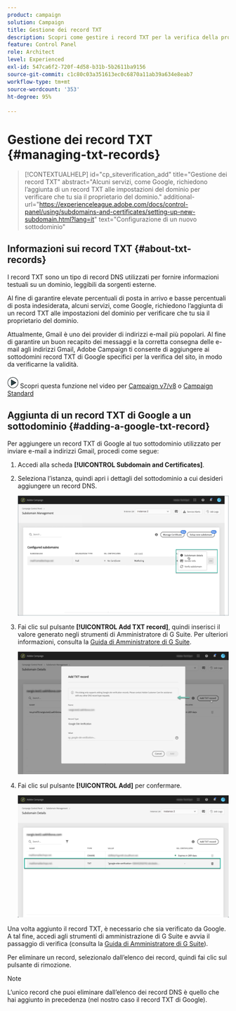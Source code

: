 ```yaml
---
product: campaign
solution: Campaign
title: Gestione dei record TXT
description: Scopri come gestire i record TXT per la verifica della proprietà del dominio.
feature: Control Panel
role: Architect
level: Experienced
exl-id: 547ca6f2-720f-4d58-b31b-5b2611ba9156
source-git-commit: c1c80c03a351613ec0c6870a11ab39a634e8eab7
workflow-type: tm+mt
source-wordcount: '353'
ht-degree: 95%

---
```


# Gestione dei record TXT {#managing-txt-records}

>[!CONTEXTUALHELP]
>id="cp_siteverification_add"
>title="Gestione dei record TXT"
>abstract="Alcuni servizi, come Google, richiedono l’aggiunta di un record TXT alle impostazioni del dominio per verificare che tu sia il proprietario del dominio."
>additional-url="https://experienceleague.adobe.com/docs/control-panel/using/subdomains-and-certificates/setting-up-new-subdomain.html?lang=it" text="Configurazione di un nuovo sottodominio"

## Informazioni sui record TXT {#about-txt-records}

I record TXT sono un tipo di record DNS utilizzati per fornire informazioni testuali su un dominio, leggibili da sorgenti esterne.

Al fine di garantire elevate percentuali di posta in arrivo e basse percentuali di posta indesiderata, alcuni servizi, come Google, richiedono l’aggiunta di un record TXT alle impostazioni del dominio per verificare che tu sia il proprietario del dominio.

Attualmente, Gmail è uno dei provider di indirizzi e-mail più popolari. Al fine di garantire un buon recapito dei messaggi e la corretta consegna delle e-mail agli indirizzi Gmail, Adobe Campaign ti consente di aggiungere ai sottodomini record TXT di Google specifici per la verifica del sito, in modo da verificarne la validità.

![](assets/do-not-localize/how-to-video.png) Scopri questa funzione nel video per [Campaign v7/v8](https://experienceleague.adobe.com/docs/campaign-classic-learn/control-panel/subdomains-and-certificates/google-txt-record-management.html#subdomains-and-certificates) o [Campaign Standard](https://experienceleague.adobe.com/docs/campaign-standard-learn/control-panel/subdomains-and-certificates/google-txt-record-management.html#subdomains-and-certificates)

## Aggiunta di un record TXT di Google a un sottodominio {#adding-a-google-txt-record}

Per aggiungere un record TXT di Google al tuo sottodominio utilizzato per inviare e-mail a indirizzi Gmail, procedi come segue:

1. Accedi alla scheda **[!UICONTROL Subdomain and Certificates]**.

1. Seleziona l’istanza, quindi apri i dettagli del sottodominio a cui desideri aggiungere un record DNS.

   ![](assets/txt_subdomaindetails.png)

1. Fai clic sul pulsante **[!UICONTROL Add TXT record]**, quindi inserisci il valore generato negli strumenti di Amministratore di G Suite. Per ulteriori informazioni, consulta la [Guida di Amministratore di G Suite](https://support.google.com/a/answer/183895?hl=it).

   ![](assets/txt_addtxt.png)

1. Fai clic sul pulsante **[!UICONTROL Add]** per confermare.

   ![](assets/txt_txtadded.png)

Una volta aggiunto il record TXT, è necessario che sia verificato da Google. A tal fine, accedi agli strumenti di amministrazione di G Suite e avvia il passaggio di verifica (consulta la [Guida di Amministratore di G Suite](https://support.google.com/a/answer/183895?hl=it)).

Per eliminare un record, selezionalo dall’elenco dei record, quindi fai clic sul pulsante di rimozione.

>[!NOTE]
>
>L’unico record che puoi eliminare dall’elenco dei record DNS è quello che hai aggiunto in precedenza (nel nostro caso il record TXT di Google).
